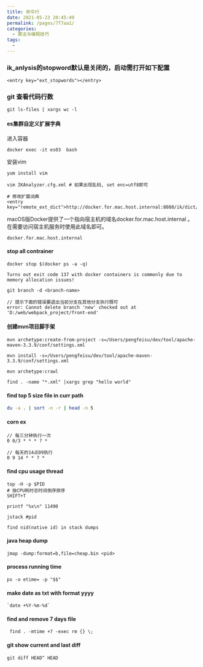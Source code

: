 ```yaml
---
title: 命令行
date: 2021-05-23 20:45:49
permalink: /pages/7f7aa1/
categories:
  - 算法与编程技巧
tags:
  - 
---
```


### ik_anlysis的stopword默认是关闭的，启动需打开如下配置

```
<entry key="ext_stopwords"></entry>
```

### git 查看代码行数
```
git ls-files | xargs wc -l
```
#### es集群自定义扩展字典

进入容器
```
docker exec -it es03  bash
```

安装vim 
```
yum install vim

vim IKAnalyzer.cfg.xml # 如果出现乱码, set enc=utf8即可

# 修改扩展词典
<entry key="remote_ext_dict">http://docker.for.mac.host.internal:8080/ik/dict/customize.dict</entry>
```

macOS版Docker提供了一个指向宿主机的域名docker.for.mac.host.internal 。在需要访问宿主机服务时使用此域名即可。
```
docker.for.mac.host.internal
```


#### stop all contrainer

```
docker stop $(docker ps -a -q)

Turns out exit code 137 with docker containers is commonly due to memory allocation issues!

```

```
git branch -d <branch-name>

// 提示下面的错误要退出当前分支在其他分支执行既可
error: Cannot delete branch 'new' checked out at 'D:/web/webpack_project/front-end' 
```

#### 创建mvn项目脚手架
```
mvn archetype:create-from-project -s=/Users/pengfeisu/dev/tool/apache-maven-3.3.9/conf/settings.xml

mvn install -s=/Users/pengfeisu/dev/tool/apache-maven-3.3.9/conf/settings.xml

mvn archetype:crawl
```



```
find . -name "*.xml" |xargs grep "hello world"
```
#### find top 5 size file in curr path
```bash 
du -a . | sort -n -r | head -n 5
```


#### corn ex
```
// 每三分钟执行一次
0 0/3 * * * ? *

// 每天的14点09执行
0 9 14 * * ? *
```
#### find cpu usage thread
```
top -H -p $PID
# 按CPU耗时总时间倒序排序
SHIFT+T

printf "%x\n" 11490

jstack #pid

find nid(native id) in stack dumps

```

#### java heap dump
```
jmap -dump:format=b,file=cheap.bin <pid>
```

#### process running time
```
ps -o etime= -p "$$"
```

#### make date as txt with format yyyy
````
`date +%Y-%m-%d`
````

#### find and remove 7 days file
````
 find . -mtime +7 -exec rm {} \;
````


#### git show current and last diff
```
git diff HEAD^ HEAD
```